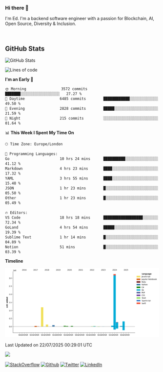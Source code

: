 ### Hi there 👋
 I'm Ed. I'm a backend software engineer with a passion for Blockchain, AI, Open Source, Diversity & Inclusion.

<br />

<h2>GitHub Stats</h2>
<p><img src="https://github-readme-stats.vercel.app/api?username=echarrod&amp;show_icons=true" alt="GitHub Stats"></p>

<!--START_SECTION:waka-->
![Lines of code](https://img.shields.io/badge/From%20Hello%20World%20I%27ve%20Written-5.5%20million%20lines%20of%20code-blue)

**I'm an Early 🐤** 

```text
🌞 Morning                3572 commits        ███████░░░░░░░░░░░░░░░░░░   27.27 % 
🌆 Daytime                6485 commits        ████████████░░░░░░░░░░░░░   49.50 % 
🌃 Evening                2828 commits        █████░░░░░░░░░░░░░░░░░░░░   21.59 % 
🌙 Night                  215 commits         ░░░░░░░░░░░░░░░░░░░░░░░░░   01.64 % 
```


📊 **This Week I Spent My Time On** 

```text
🕑︎ Time Zone: Europe/London

💬 Programming Languages: 
Go                       10 hrs 24 mins      ██████████░░░░░░░░░░░░░░░   41.12 % 
Markdown                 4 hrs 23 mins       ████░░░░░░░░░░░░░░░░░░░░░   17.32 % 
YAML                     3 hrs 55 mins       ████░░░░░░░░░░░░░░░░░░░░░   15.48 % 
JSON                     1 hr 23 mins        █░░░░░░░░░░░░░░░░░░░░░░░░   05.50 % 
Other                    1 hr 23 mins        █░░░░░░░░░░░░░░░░░░░░░░░░   05.49 % 

🔥 Editors: 
VS Code                  18 hrs 18 mins      ██████████████████░░░░░░░   72.34 % 
GoLand                   4 hrs 54 mins       █████░░░░░░░░░░░░░░░░░░░░   19.39 % 
Sublime Text             1 hr 14 mins        █░░░░░░░░░░░░░░░░░░░░░░░░   04.89 % 
Notion                   51 mins             █░░░░░░░░░░░░░░░░░░░░░░░░   03.39 % 
```

**Timeline**

![Lines of Code chart](https://raw.githubusercontent.com/echarrod/echarrod/main/assets/bar_graph.png)


 Last Updated on 22/07/2025 00:29:01 UTC
<!--END_SECTION:waka-->

![](https://komarev.com/ghpvc/?username=echarrod)

<p>
<a href="https://stackoverflow.com/users/1014632/ech" target="_blank"><img alt="StackOverflow" src="https://img.shields.io/badge/-Stackoverflow-FE7A16?style=for-the-badge&logo=stack-overflow&logoColor=white" /></a> 
<a href="https://github.com/echarrod" target="_blank"><img alt="Github" src="https://img.shields.io/badge/GitHub-%2312100E.svg?&style=for-the-badge&logo=Github&logoColor=white" /></a> 
<a href="https://twitter.com/e_harrod" target="_blank"><img alt="Twitter" src="https://img.shields.io/badge/twitter-%231DA1F2.svg?&style=for-the-badge&logo=twitter&logoColor=white" /></a> 
<a href="https://www.linkedin.com/in/ed-harrod" target="_blank"><img alt="LinkedIn" src="https://img.shields.io/badge/linkedin-%230077B5.svg?&style=for-the-badge&logo=linkedin&logoColor=white" /></a>
